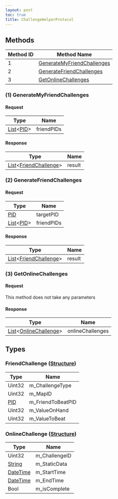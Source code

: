 ```yaml
---
layout: post
toc: true
title: ChallengeHelperProtocol
---
```


## Methods

| Method ID | Method Name                                                 |
| --------- | ----------------------------------------------------------- |
| 1         | [GenerateMyFriendChallenges](#1-generatemyfriendchallenges) |
| 2         | [GenerateFriendChallenges](#2-generatefriendchallenges)     |
| 3         | [GetOnlineChallenges](#3-getonlinechallenges)               |

### (1) GenerateMyFriendChallenges
#### Request

| Type                    | Name       |
| ----------------------- | ---------- |
| [List]&#x3C;[PID]&#x3E; | friendPIDs |

#### Response
| Type                                                            | Name   |
| --------------------------------------------------------------- | ------ |
| [List]&#x3C;[FriendChallenge](#friendchallenge-structure)&#x3E; | result |

### (2) GenerateFriendChallenges
#### Request

| Type                    | Name       |
| ----------------------- | ---------- |
| [PID]                   | targetPID  |
| [List]&#x3C;[PID]&#x3E; | friendPIDs |

#### Response
| Type                                                            | Name   |
| --------------------------------------------------------------- | ------ |
| [List]&#x3C;[FriendChallenge](#friendchallenge-structure)&#x3E; | result |

### (3) GetOnlineChallenges
#### Request
This method does not take any parameters

#### Response
| Type                                                            | Name             |
| --------------------------------------------------------------- | ---------------- |
| [List]&#x3C;[OnlineChallenge](#onlinechallenge-structure)&#x3E; | onlineChallenges |

## Types

### FriendChallenge ([Structure])
| Type   | Name              |
| ------ | ----------------- |
| Uint32 | m_ChallengeType   |
| Uint32 | m_MapID           |
| [PID]  | m_FriendToBeatPID |
| Uint32 | m_ValueOnHand     |
| Uint32 | m_ValueToBeat     |

### OnlineChallenge ([Structure])
| Type       | Name          |
| ---------- | ------------- |
| Uint32     | m_ChallengeID |
| [String]   | m_StaticData  |
| [DateTime] | m_StartTime   |
| [DateTime] | m_EndTime     |
| Bool       | m_isComplete  |

[Structure]: /docs/nex/types#structure
[List]: /docs/nex/types#list
[String]: /docs/nex/types#string
[DateTime]: /docs/nex/types#datetime
[PID]: /docs/nex/types#pid
